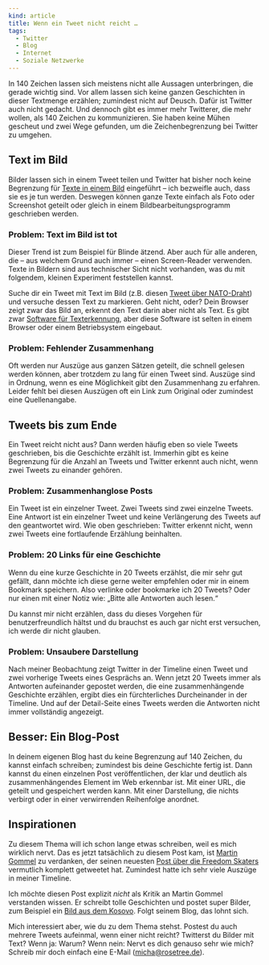```yaml
---
kind: article
title: Wenn ein Tweet nicht reicht …
tags:
  - Twitter
  - Blog
  - Internet
  - Soziale Netzwerke
---
```


In 140 Zeichen lassen sich meistens nicht alle Aussagen unterbringen, die
gerade wichtig sind. Vor allem lassen sich keine ganzen Geschichten in dieser
Textmenge erzählen; zumindest nicht auf Deusch. Dafür ist Twitter auch nicht
gedacht. Und dennoch gibt es immer mehr Twitterer, die mehr wollen, als 140
Zeichen zu kommunizieren. Sie haben keine Mühen gescheut und zwei Wege
gefunden, um die Zeichenbegrenzung bei Twitter zu umgehen.


Text im Bild
------------

Bilder lassen sich in einem Tweet teilen und Twitter hat bisher noch keine
Begrenzung für [Texte in einem Bild][sai] eingeführt – ich bezweifle auch,
dass sie es je tun werden. Deswegen können ganze Texte einfach als Foto oder
Screenshot geteilt oder gleich in einem Bildbearbeitungsprogramm geschrieben
werden.

### Problem: Text im Bild ist tot

Dieser Trend ist zum Beispiel für Blinde ätzend. Aber auch für alle anderen,
die – aus welchem Grund auch immer – einen Screen-Reader verwenden. Texte in
Bildern sind aus technischer Sicht nicht vorhanden, was du mit folgendem,
kleinen Experiment feststellen kannst.

Suche dir ein Tweet mit Text im Bild (z.B. diesen [Tweet über
NATO-Draht][draht]) und versuche dessen Text zu markieren. Geht nicht, oder?
Dein Browser zeigt zwar das Bild an, erkennt den Text darin aber nicht als
Text. Es gibt zwar [Software für Texterkennung][ocr], aber diese Software ist
selten in einem Browser oder einem Betriebsystem eingebaut.

### Problem: Fehlender Zusammenhang

Oft werden nur Auszüge aus ganzen Sätzen geteilt, die schnell gelesen werden
können, aber trotzdem zu lang für einen Tweet sind. Auszüge sind in Ordnung,
wenn es eine Möglichkeit gibt den Zusammenhang zu erfahren. Leider fehlt bei
diesen Auszügen oft ein Link zum Original oder zumindest eine Quellenangabe.


Tweets bis zum Ende
-------------------

Ein Tweet reicht nicht aus? Dann werden häufig eben so viele Tweets
geschrieben, bis die Geschichte erzählt ist. Immerhin gibt es keine Begrenzung
für die Anzahl an Tweets und Twitter erkennt auch nicht, wenn zwei Tweets zu
einander gehören.

### Problem: Zusammenhanglose Posts

Ein Tweet ist ein einzelner Tweet. Zwei Tweets sind zwei einzelne Tweets. Eine
Antwort ist ein einzelner Tweet und keine Verlängerung des Tweets auf den
geantwortet wird. Wie oben geschrieben: Twitter erkennt nicht, wenn zwei
Tweets eine fortlaufende Erzählung beinhalten.

### Problem: 20 Links für eine Geschichte

Wenn du eine kurze Geschichte in 20 Tweets erzählst, die mir sehr gut gefällt,
dann möchte ich diese gerne weiter empfehlen oder mir in einem Bookmark
speichern. Also verlinke oder bookmarke ich 20 Tweets? Oder nur einen mit
einer Notiz wie: „Bitte alle Antworten auch lesen.“

Du kannst mir nicht erzählen, dass du dieses Vorgehen für benutzerfreundlich
hältst und du brauchst es auch gar nicht erst versuchen, ich werde dir nicht
glauben.

### Problem: Unsaubere Darstellung

Nach meiner Beobachtung zeigt Twitter in der Timeline einen Tweet und zwei
vorherige Tweets eines Gesprächs an. Wenn jetzt 20 Tweets immer als Antworten
aufeinander gepostet werden, die eine zusammenhängende Geschichte erzählen,
ergibt dies ein fürchterliches Durcheinander in der Timeline. Und auf der
Detail-Seite eines Tweets werden die Antworten nicht immer vollständig
angezeigt.


Besser: Ein Blog-Post
---------------------

In deinem eigenen Blog hast du keine Begrenzung auf 140 Zeichen, du kannst
einfach schreiben; zumindest bis deine Geschichte fertig ist. Dann kannst du
einen einzelnen Post veröffentlichen, der klar und deutlich als
zusammenhängendes Element im Web erkennbar ist. Mit einer URL, die geteilt und
gespeichert werden kann. Mit einer Darstellung, die nichts verbirgt oder in
einer verwirrenden Reihenfolge anordnet.

Inspirationen
-------------

Zu diesem Thema will ich schon lange etwas schreiben, weil es mich wirklich
nervt. Das es jetzt tatsächlich zu diesem Post kam, ist [Martin Gommel][] zu
verdanken, der seinen neuesten [Post über die Freedom Skaters][skate]
vermutlich komplett getweetet hat. Zumindest hatte ich sehr viele Auszüge in
meiner Timeline.

Ich möchte diesen Post explizit *nicht* als Kritik an Martin Gommel verstanden
wissen. Er schreibt tolle Geschichten und postet super Bilder, zum Beispiel
ein [Bild aus dem Kosovo][kosovo]. Folgt seinem Blog, das lohnt sich.

Mich interessiert aber, wie du zu dem Thema stehst. Postest du auch mehrere
Tweets aufeinmal, wenn einer nicht reicht? Twitterst du Bilder mit Text? Wenn
ja: Warum? Wenn nein: Nervt es dich genauso sehr wie mich? Schreib mir doch
einfach eine E-Mail (<a
href="mailto:micha@rosetree.de?subject=Re:%20Wenn%20ein%20Tweet%20nicht%20reicht"
rel="reply-to">micha@rosetree.de</a>).


[sai]: https://www.facebook.com/ShareAsImage

[martin gommel]: http://martingommel.de

[draht]: https://twitter.com/Weltregierung/status/646924273827880960

[ocr]: https://de.wikipedia.org/wiki/Texterkennung

[skate]: http://martingommel.tumblr.com/post/130054825231/wummernde-hiphop-sounds-ert%C3%B6nen-ich-den-eingang

[kosovo]: http://martingommel.tumblr.com/post/129904422221/als-ich-mitte-mai-in-kosovo-war-um-die-armut-der
